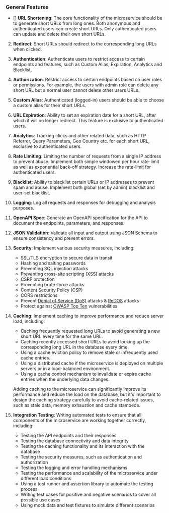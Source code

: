 ### General Features

- [] **URL Shortening**: The core functionality of the microservice should be to generate short URLs from long ones. Both anonymous and authenticated users can create short URLs. Only authenticated users can update and delete their own short URLs.
2. **Redirect**: Short URLs should redirect to the corresponding long URLs when clicked.
3. **Authentication**: Authenticate users to restrict access to certain endpoints and features, such as Custom Alias, Expiration, Analytics and Blacklist.
4. **Authorization**: Restrict access to certain endpoints based on user roles or permissions. For example, the users with admin role can delete any short URL but a normal user cannot delete other users URLs.
5. **Custom Alias**: Authenticated (logged-in) users should be able to choose a custom alias for their short URLs.
6. **URL Expiration**: Ability to set an expiration date for a short URL, after which it will no longer redirect. This feature is exclusive to authenticated users.
7. **Analytics**: Tracking clicks and other related data, such as HTTP Referrer, Query Parameters, Geo Country etc. for each short URL, exclusive to authenticated users.
8. **Rate Limiting**: Limiting the number of requests from a single IP address to prevent abuse. Implement both simple windowed per hour rate-limit as well as exponential back-off strategy. Increase the rate-limit for authenticated users.
9. **Blacklist**: Ability to blacklist certain URLs or IP addresses to prevent spam and abuse. Implement both global (set by admin) blacklist and user-set blacklist.
10. **Logging**: Log all requests and responses for debugging and analysis purposes.
11. **OpenAPI Spec**: Generate an OpenAPI specification for the API to document the endpoints, parameters, and responses.
12. **JSON Validation**: Validate all input and output using JSON Schema to ensure consistency and prevent errors.
13. **Security**: Implement various security measures, including:
    - SSL/TLS encryption to secure data in transit
    - Hashing and salting passwords
    - Preventing SQL injection attacks
    - Preventing cross-site scripting (XSS) attacks
    - CSRF protection
    - Preventing brute-force attacks
    - Content Security Policy (CSP)
    - CORS restrictions
    - Prevent [Denial of Service (DoS)](https://owasp.org/www-community/attacks/Denial_of_Service) attacks & [ReDOS](https://owasp.org/www-community/attacks/Regular_expression_Denial_of_Service_-_ReDoS) attacks
    - Protect against [OWASP Top Ten](https://owasp.org/www-project-top-ten/) vulnerabilities.

14. **Caching**: Implement caching to improve performance and reduce server load, including:
    - Caching frequently requested long URLs to avoid generating a new short URL every time for the same URL.
    - Caching recently accessed short URLs to avoid looking up the corresponding long URL in the database every time.
    - Using a cache eviction policy to remove stale or infrequently used cache entries.
    - Using a distributed cache if the microservice is deployed on multiple servers or in a load-balanced environment.
    - Using a cache control mechanism to invalidate or expire cache entries when the underlying data changes.
  
    Adding caching to the microservice can significantly improve its performance and reduce the load on the database, but it's important to design the caching strategy carefully to avoid cache-related issues, such as stale data, memory exhaustion and cache stampede.
15. **Integration Testing**: Writing automated tests to ensure that all components of the microservice are working together correctly, including:
    - Testing the API endpoints and their responses
    - Testing the database connectivity and data integrity
    - Testing the caching functionality and its interaction with the database
    - Testing the security measures, such as authentication and authorization
    - Testing the logging and error handling mechanisms
    - Testing the performance and scalability of the microservice under different load conditions
    - Using a test runner and assertion library to automate the testing process
    - Writing test cases for positive and negative scenarios to cover all possible use cases
    - Using mock data and test fixtures to simulate different scenarios
